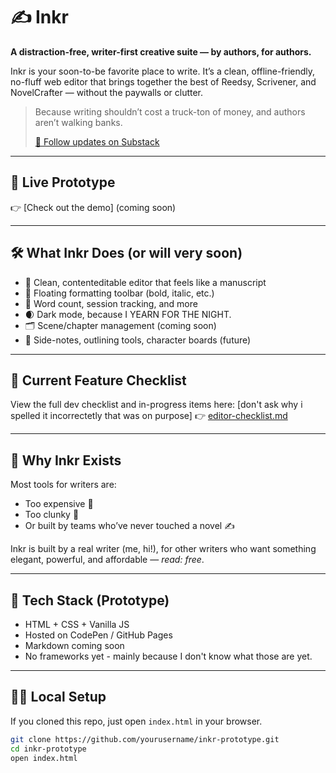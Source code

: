 # ✍️ Inkr

**A distraction-free, writer-first creative suite — by authors, for authors.**

Inkr is your soon-to-be favorite place to write. It’s a clean, offline-friendly, no-fluff web editor that brings together the best of Reedsy, Scrivener, and NovelCrafter — without the paywalls or clutter.

> Because writing shouldn’t cost a truck-ton of money, and authors aren’t walking banks.
>
> [💌 Follow updates on Substack]((https://wafflesandmangoes.substack.com/))

---

## 🚀 Live Prototype

👉 [Check out the demo] (coming soon)

---

## 🛠️ What Inkr Does (or will very soon)

- 📄 Clean, contenteditable editor that feels like a manuscript
- 💬 Floating formatting toolbar (bold, italic, etc.)
- 🧮 Word count, session tracking, and more
- 🌒 Dark mode, because I YEARN FOR THE NIGHT.
- 🗂️ Scene/chapter management (coming soon)
- 📝 Side-notes, outlining tools, character boards (future)

---

## 🧪 Current Feature Checklist

View the full dev checklist and in-progress items here:  [don't ask why i spelled it incorrectetly that was on purpose]
👉 [editor-checklist.md](./editor-checklest.md)

---

## 🧠 Why Inkr Exists

Most tools for writers are:
- Too expensive 💸
- Too clunky 🧱
- Or built by teams who’ve never touched a novel ✍️

Inkr is built by a real writer (me, hi!), for other writers who want something elegant, powerful, and affordable — *read: free*.

---

## 🧰 Tech Stack (Prototype)

- HTML + CSS + Vanilla JS
- Hosted on CodePen / GitHub Pages
- Markdown coming soon
- No frameworks yet - mainly because I don't know what those are yet.

---

## 🧑‍💻 Local Setup

If you cloned this repo, just open `index.html` in your browser.

```bash
git clone https://github.com/yourusername/inkr-prototype.git
cd inkr-prototype
open index.html

